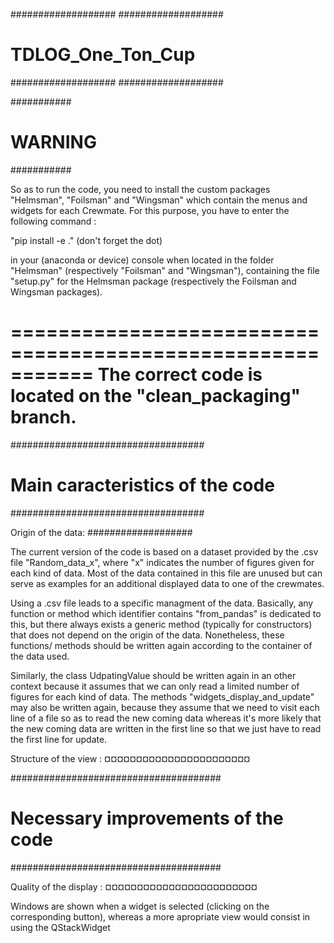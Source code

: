 ###################
###################
# TDLOG_One_Ton_Cup
###################
###################


###########
# WARNING #
###########

So as to run the code, you need to install the custom packages "Helmsman", "Foilsman" and "Wingsman" which contain the menus and widgets for each Crewmate.
For this purpose, you have to enter the following command : 

"pip install -e ."  (don't forget the dot)

in your (anaconda or device) console when located in the folder "Helmsman" (respectively "Foilsman" and "Wingsman"), containing the file "setup.py"
for the Helmsman package (respectively the Foilsman and Wingsman packages).


===========================================================
The correct code is located on the "clean_packaging" branch.
===========================================================


###################################
# Main caracteristics of the code #
###################################

Origin of the data:
###################

The current version of the code is based on a dataset provided by the .csv file "Random_data_x", where "x" indicates the number of figures given 
for each kind of data. Most of the data contained in this file are unused but can serve as examples for an additional displayed data to one of the crewmates.

Using a .csv file leads to a specific managment of the data. Basically, any function or method which identifier contains "from_pandas" is dedicated 
to this, but there always exists a generic method (typically for constructors) that does not depend on the origin of the data. Nonetheless, these functions/
methods should be written again according to the container of the data used.

Similarly, the class UdpatingValue should be written again in an other context because it assumes that we can only read a limited number of figures for each kind of data.
The methods "widgets_display_and_update" may also be written again, because they assume that we need to visit each line of a file so as to read the new coming data
whereas it's more likely that the new coming data are written in the first line so that we just have to read the first line for update. 


Structure of the view :
¤¤¤¤¤¤¤¤¤¤¤¤¤¤¤¤¤¤¤¤¤¤¤







######################################
# Necessary improvements of the code #
######################################


Quality of the display :
¤¤¤¤¤¤¤¤¤¤¤¤¤¤¤¤¤¤¤¤¤¤¤¤

Windows are shown when a widget is selected (clicking on the corresponding button), whereas a more apropriate view would consist in using the QStackWidget


